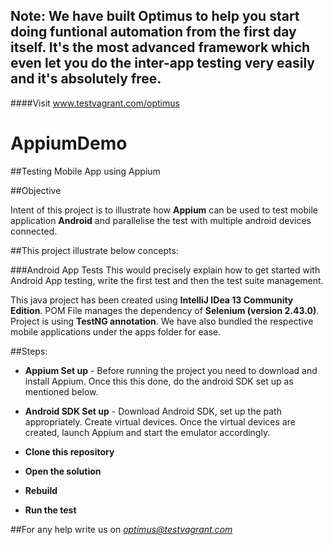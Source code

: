 ## Note: We have built Optimus to help you start doing funtional automation from the first day itself. It's the most advanced framework which even let you do the inter-app testing very easily and it's absolutely free.  
####Visit www.testvagrant.com/optimus

AppiumDemo
==========
##Testing Mobile App using Appium

##Objective

Intent of this project is to illustrate how **Appium** can be used to test mobile application **Android** and parallelise the test with multiple android devices connected.

##This project illustrate below concepts:

###Android App Tests
This would precisely explain how to get started with Android App testing, write the first test and then the test suite management.

This java project has been created using **IntelliJ IDea 13 Community Edition**. POM File manages the dependency of **Selenium (version 2.43.0)**. Project is using **TestNG annotation**. We have also bundled the respective mobile applications under the apps folder for ease.

##Steps:

- **Appium Set up** - Before running the project you need to download and install Appium. Once this this done, do the android SDK set up as mentioned below.

- **Android SDK Set up** - Download Android SDK, set up the path appropriately. Create virtual devices. Once the virtual devices are created, launch Appium and start the emulator accordingly.

- **Clone this repository**
- **Open the solution**
- **Rebuild**
- **Run the test**


##For any help write us on *optimus@testvagrant.com*

